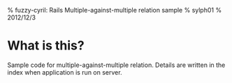 % fuzzy-cyril: Rails Multiple-against-multiple relation sample
% sylph01
% 2012/12/3

# What is this?
Sample code for multiple-against-multiple relation.
Details are written in the index when application is run on server.

